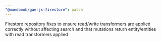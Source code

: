 ```yaml
---
"@mondomob/gae-js-firestore": patch
---
```


Firestore repository fixes to ensure read/write transformers are applied correctly without affecting search and that mutations return entity/entities with read transformers applied

